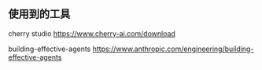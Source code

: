 ## 使用到的工具

cherry studio
https://www.cherry-ai.com/download

building-effective-agents
https://www.anthropic.com/engineering/building-effective-agents